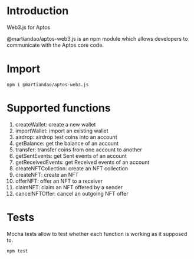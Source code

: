 # Introduction
Web3.js for Aptos

@martiandao/aptos-web3.js is an npm module which allows developers to communicate with the Aptos core code.

# Import
```
npm i @martiandao/aptos-web3.js
```

# Supported functions
1. createWallet: create a new wallet
2. importWallet: import an existing wallet
3. airdrop: airdrop test coins into an account
4. getBalance: get the balance of an account
5. transfer: transfer coins from one account to another
6. getSentEvents: get Sent events of an account
7. getReceivedEvents: get Received events of an account
8. createNFTCollection: create an NFT collection
9. createNFT: create an NFT
11. offerNFT: offer an NFT to a receiver
12. claimNFT: claim an NFT offered by a sender
13. cancelNFTOffer: cancel an outgoing NFT offer

# Tests
Mocha tests allow to test whether each function is working as it supposed to.
```
npm test
```
